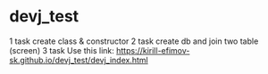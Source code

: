 # devj_test
1 task create class & constructor
2 task create db and join two table (screen)
3 task Use this link: https://kirill-efimov-sk.github.io/devj_test/devj_index.html
